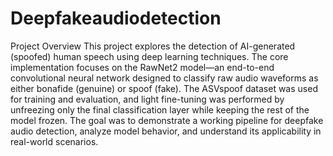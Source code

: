 # Deepfakeaudiodetection

Project Overview
This project explores the detection of AI-generated (spoofed) human speech using deep learning techniques. The core implementation focuses on the RawNet2 model—an end-to-end convolutional neural network designed to classify raw audio waveforms as either bonafide (genuine) or spoof (fake). The ASVspoof dataset was used for training and evaluation, and light fine-tuning was performed by unfreezing only the final classification layer while keeping the rest of the model frozen. The goal was to demonstrate a working pipeline for deepfake audio detection, analyze model behavior, and understand its applicability in real-world scenarios.
